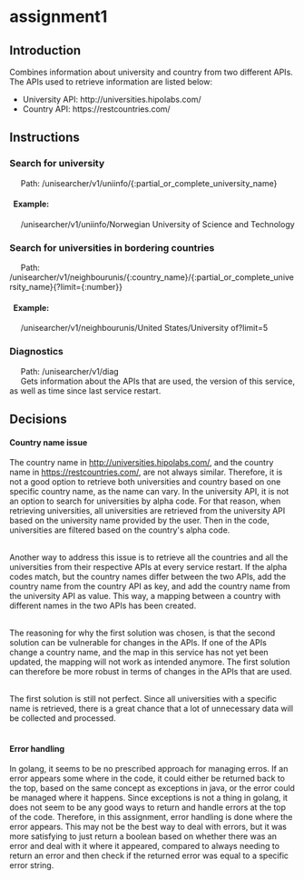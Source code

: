 # assignment1

## Introduction 

Combines information about university and country from two different APIs. <br>
The APIs used to retrieve information are listed below:
<ul>
  <li>University API: http://universities.hipolabs.com/</li>  
  <li>Country API: https://restcountries.com/</li>  
</ul>

## Instructions
### Search for university
&nbsp;&nbsp;&nbsp;&nbsp; 
Path: /unisearcher/v1/uniinfo/{:partial_or_complete_university_name}
&nbsp;&nbsp;&nbsp;&nbsp;
#### &nbsp; Example:
&nbsp;&nbsp;&nbsp;&nbsp;
/unisearcher/v1/uniinfo/Norwegian University of Science and Technology
### Search for universities in bordering countries
&nbsp;&nbsp;&nbsp;&nbsp; 
Path: /unisearcher/v1/neighbourunis/{:country_name}/{:partial_or_complete_university_name}{?limit={:number}}
&nbsp;&nbsp;&nbsp;&nbsp;
#### &nbsp; Example:
&nbsp;&nbsp;&nbsp;&nbsp;
/unisearcher/v1/neighbourunis/United States/University of?limit=5
### Diagnostics
&nbsp;&nbsp;&nbsp;&nbsp;
Path: /unisearcher/v1/diag<br>
&nbsp;&nbsp;&nbsp;&nbsp; Gets information about the APIs that are used, the version of this service, as well as time since last service restart.

## Decisions 
#### Country name issue
The country name in http://universities.hipolabs.com/, and the country name in https://restcountries.com/, are not always similar.
Therefore, it is not a good option to retrieve both universities and country based on one specific country name, as the name can vary. In the university API, it is 
not an option to search for universities by alpha code. For that reason, when retrieving universities, all universities are retrieved from the university API
based on the university name provided by the user. Then in the code, universities are filtered based on the country's alpha code.<br><br>

Another way to address this issue is to retrieve all the countries and all the universities from their respective APIs at every service restart.
If the alpha codes match, but the country names differ between the two APIs, add the country name from the country API as key, and add the country name from the
university API as value. This way, a mapping between a country with different names in the two APIs has been created.<br><br>

The reasoning for why the first solution was chosen, is that the second solution can be vulnerable for changes in the APIs.
If one of the APIs change a country name, and the map in this service has not yet been updated, the mapping will not work as intended anymore.
The first solution can therefore be more robust in terms of changes in the APIs that are used.<br><br>

The first solution is still not perfect. Since all universities with a specific name is retrieved, there is a great chance that a lot of
unnecessary data will be collected and processed. <br><br>

#### Error handling
In golang, it seems to be no prescribed approach for managing erros. If an error appears some where in the code, it could either be returned back to 
the top, based on the same concept as exceptions in java, or the error could be managed where it happens. Since exceptions is not a thing in golang, it 
does not seem to be any good ways to return and handle errors at the top of the code. Therefore, in this assignment, error handling is done where the error appears.
This may not be the best way to deal with errors, but it was more satisfying to just return a boolean based on whether there was an error and deal with it where it
appeared, compared to always needing to return an error and then check if the returned error was equal to a specific error string.

